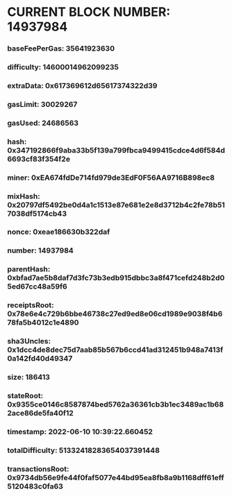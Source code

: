 # CURRENT BLOCK NUMBER: 14937984

### baseFeePerGas: 35641923630
### difficulty: 14600014962099235
### extraData: 0x617369612d65617374322d39
### gasLimit: 30029267
### gasUsed: 24686563
### hash: 0x347192866f9aba33b5f139a799fbca9499415cdce4d6f584d6693cf83f354f2e
### miner: 0xEA674fdDe714fd979de3EdF0F56AA9716B898ec8
### mixHash: 0x20797df5492be0d4a1c1513e87e681e2e8d3712b4c2fe78b517038df5174cb43
### nonce: 0xeae186630b322daf
### number: 14937984
### parentHash: 0xbfad7ae5b8daf7d3fc73b3edb915dbbc3a8f471cefd248b2d05ed67cc48a59f6
### receiptsRoot: 0x78e6e4c729b6bbe46738c27ed9ed8e06cd1989e9038f4b678fa5b4012c1e4890
### sha3Uncles: 0x1dcc4de8dec75d7aab85b567b6ccd41ad312451b948a7413f0a142fd40d49347
### size: 186413
### stateRoot: 0x9355ce0146c8587874bed5762a36361cb3b1ec3489ac1b682ace86de5fa40f12
### timestamp: 2022-06-10 10:39:22.660452
### totalDifficulty: 51332418283654037391448
### transactionsRoot: 0x9734db56e9fe44f0faf5077e44bd95ea8fb8a9b1168dff61eff5120483c0fa63
